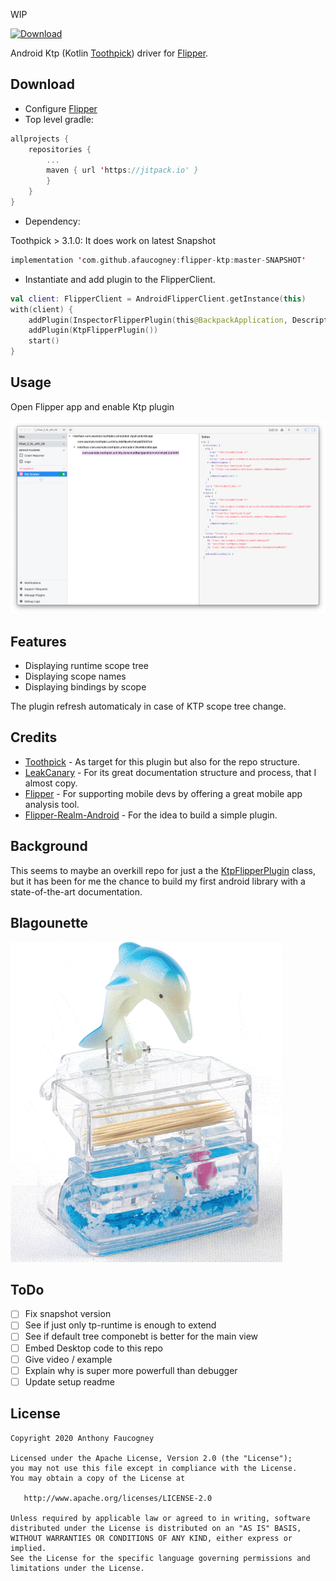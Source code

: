 WIP

[![Download](https://jitpack.io/v/afaucogney/flipper-ktp.svg)](https://jitpack.io/#afaucogney/flipper-ktp)

Android Ktp (Kotlin [Toothpick](https://github.com/stephanenicolas/toothpick)) driver for [Flipper](https://github.com/facebook/flipper).

Download
--------

- Configure [Flipper](https://fbflipper.com/docs/getting-started.html)
- Top level gradle:

```kotlin
allprojects {
    repositories {
        ...
    	maven { url 'https://jitpack.io' }
		}
	}
}
```
- Dependency:

Toothpick > 3.1.0: It does work on latest Snapshot

```kotlin
implementation 'com.github.afaucogney:flipper-ktp:master-SNAPSHOT'
```

- Instantiate and add plugin to the FlipperClient. 

```kotlin
val client: FlipperClient = AndroidFlipperClient.getInstance(this)
with(client) {
    addPlugin(InspectorFlipperPlugin(this@BackpackApplication, DescriptorMapping.withDefaults()))
    addPlugin(KtpFlipperPlugin())
    start()
}
```

Usage
-----

Open Flipper app and enable Ktp plugin

<img src="docs/images/screenshot-0.1.png" />

Features
--------

- Displaying runtime scope tree
- Displaying scope names
- Displaying bindings by scope

The plugin refresh automaticaly in case of KTP scope tree change. 

Credits
-------

- [Toothpick](https://github.com/stephanenicolas/toothpick) - As target for this plugin but also for the repo structure.
- [LeakCanary](https://github.com/square/leakcanary) - For its great documentation structure and process, that I almost copy.
- [Flipper](https://github.com/facebook/flipper) - For supporting mobile devs by offering a great mobile app analysis tool.
- [Flipper-Realm-Android](https://github.com/kamgurgul/Flipper-Realm) - For the idea to build a simple plugin.

Background
----------

This seems to maybe an overkill repo for just a the [KtpFlipperPlugin](flipper-ktp/src/main/java/fr/afaucogney/mobile/flipper/KtpFlipperPlugin.kt) class, but it has been for me the chance to build my first android library with a state-of-the-art documentation. 

Blagounette
-----------

<img src="docs/images/Dolphin-Automatic-Toothpick-Holder.gif"  height="512" class="center"/>

ToDo
-------

- [ ] Fix snapshot version
- [ ] See if just only tp-runtime is enough to extend
- [ ] See if default tree componebt is better for the main view
- [ ] Embed  Desktop code to this repo
- [ ] Give video / example
- [ ] Explain why is super more powerfull than debugger
- [ ] Update setup readme 

License
-------
    Copyright 2020 Anthony Faucogney

    Licensed under the Apache License, Version 2.0 (the "License");
    you may not use this file except in compliance with the License.
    You may obtain a copy of the License at

       http://www.apache.org/licenses/LICENSE-2.0

    Unless required by applicable law or agreed to in writing, software
    distributed under the License is distributed on an "AS IS" BASIS,
    WITHOUT WARRANTIES OR CONDITIONS OF ANY KIND, either express or implied.
    See the License for the specific language governing permissions and
    limitations under the License.
